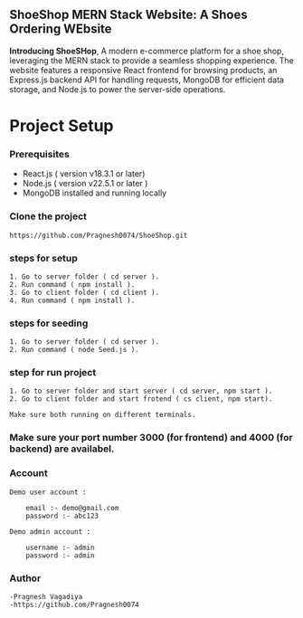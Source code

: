 ## ShoeShop MERN Stack Website: A Shoes Ordering WEbsite

**Introducing ShoeSHop**, A modern e-commerce platform for a shoe shop, leveraging the MERN stack to provide a seamless shopping experience. The website features a responsive React frontend for browsing products, an Express.js backend API for handling requests, MongoDB for efficient data storage, and Node.js to power the server-side operations.

# **Project Setup**

### Prerequisites
- React.js ( version v18.3.1 or later)
- Node.js ( version v22.5.1 or later )
- MongoDB installed and running locally

### Clone the project

    https://github.com/Pragnesh0074/ShoeShop.git

### steps for setup

    1. Go to server folder ( cd server ).
    2. Run command ( npm install ).
    3. Go to client folder ( cd client ).
    4. Run command ( npm install ).

### steps for seeding

    1. Go to server folder ( cd server ).
    2. Run command ( node Seed.js ).

### step for run project

    1. Go to server folder and start server ( cd server, npm start ).
    2. Go to client folder and start frotend ( cs client, npm start).

    Make sure both running on different terminals.

### Make sure your port number 3000 (for frontend) and 4000 (for backend) are availabel.

### Account

    Demo user account :

        email :- demo@gmail.com
        password :- abc123

    Demo admin account :

        username :- admin
        password :- admin

### Author

    -Pragnesh Vagadiya
    -https://github.com/Pragnesh0074

